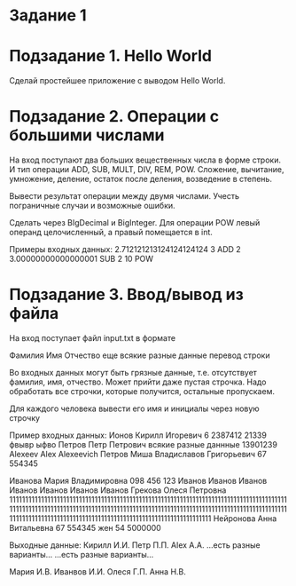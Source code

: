 # Задание 1
# Подзадание 1. Hello World
Сделай простейшее приложение с выводом Hello World.

# Подзадание 2. Операции с большими числами
На вход поступают два больших вещественных числа в форме строки. И тип операции ADD, SUB, MULT, DIV, REM, POW. Сложение, вычитание, умножение, деление, остаток после деления, возведение в степень.

Вывести результат операции между двумя числами. Учесть пограничные случаи и возможные ошибки.

Сделать через BIgDecimal и BigInteger. Для операции POW левый операнд целочисленный, а правый помещается в int.

Примеры входных данных:
2.712121213124124124124 3 ADD
2 3.00000000000000001 SUB
2 10 POW

# Подзадание 3. Ввод/вывод из файла
На вход поступает файл input.txt в формате 

Фамилия Имя Отчество еще всякие разные данные перевод строки

Во входных данных могут быть грязные данные, т.е. отсутствует фамилия, имя, отчество. Может прийти даже пустая строчка. Надо обработать все строчки, которые получится, остальные пропускаем.

Для каждого человека вывести его имя и инициалы через новую строчку

Пример входных данных:
Ионов Кирилл Игоревич 6	2387412 21339 фвывр ыфво
Петров Петр Петрович всякие разные даннные 13901239
Alexeev Alex Alexeevich
Петров Миша
Владиславов Григорьевич 67 554345

Иванова Мария Владимировна 098 456 123
Иванов Иванов Иванов Иванов Иванов Иванов Иванов
Грекова Олеся Петровна 111111111111111111111111111111111111111111111111111111111111111111111111111111111111111111111111111111111111111111111111111111111111111111111111111111111111111111111111111111111111111111111111111111111111111111111111111111111111111111111111
Нейронова Анна Витальевна 67 554345 жен 54 5000000

Выходные данные:
Кирилл И.И.
Петр П.П.
Alex A.A.
...есть разные варианты...
...есть разные варианты...

Мария И.В.
Иванвов И.И.
Олеся Г.П.
Анна Н.В.
